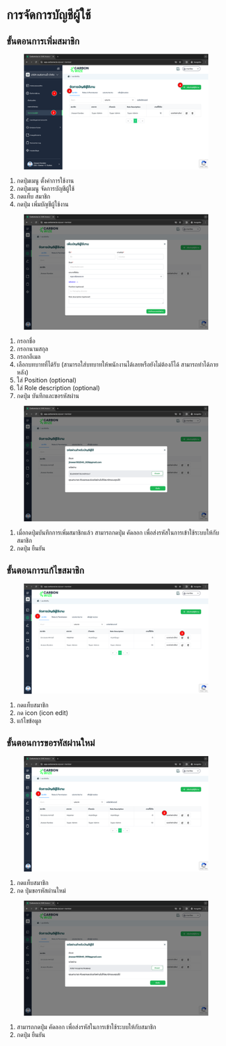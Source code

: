 # การจัดการบัญชีผู้ใช้

## **ขั้นตอนการเพิ่มสมาชิก**

<figure><img src="../../../.gitbook/assets/image (1) (1) (1) (1) (1) (1) (1).png" alt=""><figcaption></figcaption></figure>

1. กดปุ่มเมนู ตั้งค่าการใช้งาน
2. กดปุ่มเมนู จัดการบัญชีผู้ใช้
3. กดแท็บ สมาชิก
4. กดปุ่ม เพิ่มบัญชีผู้ใช้งาน



<figure><img src="../../../.gitbook/assets/image (1) (1) (1) (1) (1) (1) (1) (1).png" alt=""><figcaption></figcaption></figure>

1. กรอกชื่อ
2. กรอกนามสกุล
3. กรอกอีเมล
4. เลือกบทบาทที่ได้รับ (สามารถใส่บทบาทให้พนักงานได้เลยหรือยังไม่ต้องก็ได้ สามารถทำได้ภายหลัง)
5. ใส่ Position (optional)
6. ใส่ Role description (optional)
7. กดปุ่ม บันทึกและขอรหัสผ่าน



<figure><img src="../../../.gitbook/assets/image (2) (1) (1) (1) (1).png" alt=""><figcaption></figcaption></figure>

1. เมื่อกดปุ่มบันทึกการเพิ่มสมาชิกแล้ว สามารถกดปุ่ม คัดลอก เพื่อส่งรหัสในการเข้าใช้ระบบให้กับสมาชิก
2. กดปุ่ม ยืนยัน



## **ขั้นตอนการแก้ไขสมาชิก**

<figure><img src="../../../.gitbook/assets/image (3) (1) (1) (1) (1).png" alt=""><figcaption></figcaption></figure>

1. กดแท็บสมาชิก
2. กด icon (icon edit)
3. แก้ไขข้อมูล



## **ขั้นตอนการขอรหัสผ่านใหม่**

<figure><img src="../../../.gitbook/assets/image (4) (1) (1) (1) (1).png" alt=""><figcaption></figcaption></figure>

1. กดแท็บสมาชิก
2. กด ปุ่มขอรหัสผ่านใหม่



<figure><img src="../../../.gitbook/assets/image (5) (1) (1) (1).png" alt=""><figcaption></figcaption></figure>

1. สามารถกดปุ่ม คัดลอก เพื่อส่งรหัสในการเข้าใช้ระบบให้กับสมาชิก
2. กดปุ่ม ยืนยัน
